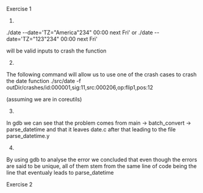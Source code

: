 
Exercise 1

1)
./date --date='TZ="America"234" 00:00 next Fri' or ./date --date='TZ="123"234" 00:00 next Fri'

will be valid inputs to crash the function

2)

The following command will allow us to use one of the crash cases to crash the date function 
./src/date -f outDir/crashes/id\:000001\,sig\:11\,src\:000206\,op\:flip1\,pos\:12 

(assuming we are in coreutils)

3)

In gdb we can see that the problem comes from main -> batch_convert -> parse_datetime and that it leaves date.c after that leading to the file parse_datetime.y

4)

By using gdb to analyse the error we concluded that even though the errors are said to be unique, all of them stem from the same line of code being the line that eventualy leads to parse_datetime



Exercise 2